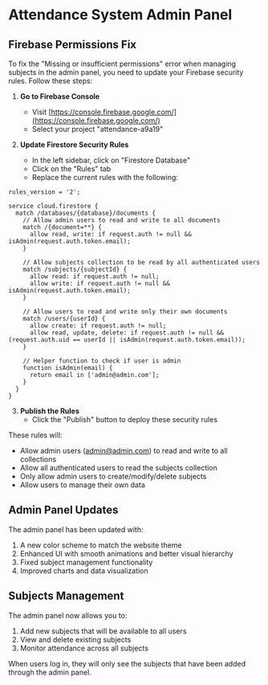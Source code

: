 # Attendance System Admin Panel

## Firebase Permissions Fix

To fix the "Missing or insufficient permissions" error when managing subjects in the admin panel, you need to update your Firebase security rules. Follow these steps:

1. **Go to Firebase Console**
   - Visit [https://console.firebase.google.com/](https://console.firebase.google.com/)
   - Select your project "attendance-a9a19"

2. **Update Firestore Security Rules**
   - In the left sidebar, click on "Firestore Database"
   - Click on the "Rules" tab
   - Replace the current rules with the following:

```
rules_version = '2';

service cloud.firestore {
  match /databases/{database}/documents {
    // Allow admin users to read and write to all documents
    match /{document=**} {
      allow read, write: if request.auth != null && isAdmin(request.auth.token.email);
    }
    
    // Allow subjects collection to be read by all authenticated users
    match /subjects/{subjectId} {
      allow read: if request.auth != null;
      allow write: if request.auth != null && isAdmin(request.auth.token.email);
    }
    
    // Allow users to read and write only their own documents
    match /users/{userId} {
      allow create: if request.auth != null;
      allow read, update, delete: if request.auth != null && (request.auth.uid == userId || isAdmin(request.auth.token.email));
    }
    
    // Helper function to check if user is admin
    function isAdmin(email) {
      return email in ['admin@admin.com'];
    }
  }
}
```

3. **Publish the Rules**
   - Click the "Publish" button to deploy these security rules

These rules will:
- Allow admin users (admin@admin.com) to read and write to all collections
- Allow all authenticated users to read the subjects collection
- Only allow admin users to create/modify/delete subjects
- Allow users to manage their own data

## Admin Panel Updates

The admin panel has been updated with:
1. A new color scheme to match the website theme
2. Enhanced UI with smooth animations and better visual hierarchy
3. Fixed subject management functionality
4. Improved charts and data visualization

## Subjects Management

The admin panel now allows you to:
1. Add new subjects that will be available to all users
2. View and delete existing subjects
3. Monitor attendance across all subjects

When users log in, they will only see the subjects that have been added through the admin panel. 